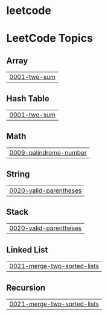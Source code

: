 # leetcode
<!---LeetCode Topics Start-->
# LeetCode Topics
## Array
|  |
| ------- |
| [0001-two-sum](https://github.com/chandru39/leetcode/tree/master/0001-two-sum) |
## Hash Table
|  |
| ------- |
| [0001-two-sum](https://github.com/chandru39/leetcode/tree/master/0001-two-sum) |
## Math
|  |
| ------- |
| [0009-palindrome-number](https://github.com/chandru39/leetcode/tree/master/0009-palindrome-number) |
## String
|  |
| ------- |
| [0020-valid-parentheses](https://github.com/chandru39/leetcode/tree/master/0020-valid-parentheses) |
## Stack
|  |
| ------- |
| [0020-valid-parentheses](https://github.com/chandru39/leetcode/tree/master/0020-valid-parentheses) |
## Linked List
|  |
| ------- |
| [0021-merge-two-sorted-lists](https://github.com/chandru39/leetcode/tree/master/0021-merge-two-sorted-lists) |
## Recursion
|  |
| ------- |
| [0021-merge-two-sorted-lists](https://github.com/chandru39/leetcode/tree/master/0021-merge-two-sorted-lists) |
<!---LeetCode Topics End-->